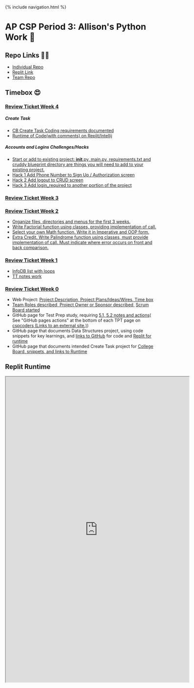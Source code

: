 {% include navigation.html %}

# AP CSP Period 3: Allison's Python Work 🐍

## Repo Links 👩‍💻
- [Individual Repo](https://github.com/allisonthuang/allisonthuang.github.io)<br>
- [Replit Link](https://replit.com/@allisonthuang/allisonthuanggithubio-1)
- [Team Repo](https://github.com/christinlee367/n225_FireEradicatorsTheSequel)<br>


## Timebox 😍
### [Review Ticket Week 4](https://github.com/christinlee367/womenInSTEMandDavid/issues/27)
##### Create Task
- [CB Create Task Coding requirements documented](https://allisonthuang.github.io/createtask)
- [Runtime of Code(with comments) on Replit/Intellij](https://github.com/christinlee367/n225_FireEradicatorsTheSequel/blob/main/templates/earthquakegraph.html)

##### Accounts and Logins Challenges/Hacks
- [Start or add to existing project:  __init__.py, main.py, requirements.txt and cruddy blueprint directory are things you will need to add to your existing project. ](https://github.com/christinlee367/womenInSTEMandDavid/commit/5f6cc3749d273a428a0d61c48d337308ffa3cdfc)
- [Hack 1 Add Phone Number to Sign Up / Authorization screen](https://github.com/christinlee367/womenInSTEMandDavid/commit/724fc5f71cfd1e61e207d9fadfe00a21779121cc)
- [Hack 2 Add logout to CRUD screen](https://github.com/christinlee367/womenInSTEMandDavid/commit/559250fbfdabdfa32aaf7372c7ee1c5f0588aaa5)
- [Hack 3 Add login_required to another portion of the project](https://github.com/christinlee367/womenInSTEMandDavid/commit/9e0ea800d9b0215393dd8a0d640b83629464e0a6)


### [Review Ticket Week 3](https://github.com/christinlee367/womenInSTEMandDavid/issues/20)


### [Review Ticket Week 2](https://github.com/christinlee367/womenInSTEMandDavid/issues/18)<br>
- [Organize files, directories and menus for the first 3 weeks.](https://replit.com/@allisonthuang/AllisonCSPTri3)
- [Write Factorial function using classes, providing implementation of call.](https://replit.com/@allisonthuang/AllisonCSPTri3)
- [Select your own Math function. Write it in Imperative and OOP form.](https://replit.com/@allisonthuang/AllisonCSPTri3)
- [Extra Credit. Write Palindrome function using classes, must provide implementation of call. Must indicate where error occurs on front and back comparison.](https://replit.com/@allisonthuang/AllisonCSPTri3)


### [Review Ticket Week 1](https://github.com/christinlee367/womenInSTEMandDavid/issues/14)<br>
- [InfoDB list with loops](https://replit.com/@allisonthuang/AllisonCSPTri3)
- [TT notes work](https://allisonthuang.github.io/about)


### [Review Ticket Week 0](https://github.com/christinlee367/womenInSTEMandDavid/issues/3)<br>
- Web Project: [Project Description, Project Plans/Ideas/Wires, Time box](https://github.com/christinlee367/womenInSTEMandDavid#readme)
- [Team Roles described, Project Owner or Sponsor described,](https://github.com/christinlee367/womenInSTEMandDavid#readme) [Scrum Board started](https://github.com/christinlee367/womenInSTEMandDavid/projects/1)
- GitHub page for Test Prep study, requiring [5.1, 5.2 notes and actions](https://allisonthuang.github.io/about)( See "GitHub pages actions" at the bottom of each TPT page on [cspcoders (Links to an external site.)](https://cspcoders.nighthawkcodingsociety.com/))
- GitHub page that documents Data Structures project, using code snippets for key learnings, and [links to GitHub](https://github.com/allisonthuang/allisonthuang.github.io) for code and [Replit for runtime](https://allisonthuang.github.io/)
- GitHub page that documents intended Create Task project for [College Board, snippets, and links to Runtime](https://github.com/allisonthuang/allisonthuang.github.io/wiki/Allison's-Create-Task-Plan)

  
## Replit Runtime
<iframe height="1000px" width="600px" src="https://replit.com/@allisonthuang/allisonthuanggithubio-1?lite=true#main.py"></iframe>
